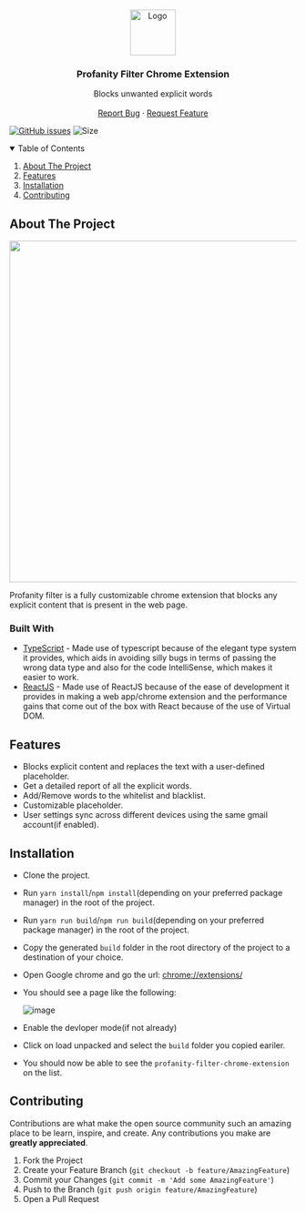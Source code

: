 <!-- # profanity-filter-chrome-extension -->

<!-- [![Linked![logo]()
In][linkedin-shield]][linkedin-url] -->

<!-- PROJECT LOGO -->
<br />
<p align="center">
  <a href="https://github.com/aniketbiswas21/profanity-filter-chrome-extension">
    <img src="https://user-images.githubusercontent.com/51146347/147242707-bb433bf3-3a06-48b4-9e2d-ff580acc2d3a.png" alt="Logo" width="80" height="80">
  </a>

  <h3 align="center">Profanity Filter Chrome Extension</h3>

  <p align="center">
    Blocks unwanted explicit words
    <br />
<!--     <a href="https://github.com/othneildrew/Best-README-Template"><strong>Explore the docs »</strong></a> -->
    <br />
<!--     <br /> -->
<!--     <a href="https://github.com/othneildrew/Best-README-Template">View Demo</a> -->
<!--     · -->
    <a href="https://github.com/aniketbiswas21/profanity-filter-chrome-extension/issues">Report Bug</a>
    ·
    <a href="https://github.com/aniketbiswas21/profanity-filter-chrome-extension/issues">Request Feature</a>
  </p>
</p>

[![GitHub issues](https://img.shields.io/github/issues/aniketbiswas21/profanity-filter-chrome-extension?logo=github)](https://github.com/aniketbiswas21/profanity-filter-chrome-extension/issues)
![Size](https://github-size-badge.herokuapp.com/aniketbiswas21/profanity-filter-chrome-extension.svg)



<!-- TABLE OF CONTENTS -->
<details open="open">
  <summary>Table of Contents</summary>
  <ol>
    <li>
      <a href="#about-the-project">About The Project</a>
    </li>
    <li>
      <a href="#features">Features</a>
      </li>
    <li>
      <a href="#installation">Installation</a>
<!--       <ul>
        <li><a href="#prerequisites">Prerequisites</a></li>
        <li><a href="#installation">Installation</a></li>
      </ul> -->
    </li>
<!--     <li><a href="#documentation">Documentation</a></li> -->
<!--     <li><a href="#roadmap">Roadmap</a></li> -->
    <li><a href="#contributing">Contributing</a></li>
<!--     <li><a href="#contributors">Contributors</a></li>     -->
<!--     <li><a href="#license">License</a></li> -->
<!--     <li><a href="#contact">Contact</a></li> -->
<!--     <li><a href="#acknowledgements">Acknowledgements</a></li> -->
  </ol>
</details>

<!-- ABOUT THE PROJECT -->

## About The Project

<img src="https://user-images.githubusercontent.com/51146347/147318735-1d5bef42-938b-445b-a6e2-1b1aab3c6ee6.png" height="600px" />

Profanity filter is a fully customizable chrome extension that blocks any explicit content that is present in the web page. 

### Built With

- [TypeScript](https://www.typescriptlang.org/) - Made use of typescript because of the elegant type system it provides, which aids in avoiding silly bugs in terms of passing the wrong data type and also for the code IntelliSense, which makes it easier to work.
- [ReactJS](https://reactjs.org/) - Made use of ReactJS because of the ease of development it provides in making a web app/chrome extension and the performance gains that come out of the box with React because of the use of Virtual DOM. 

<!-- FEATURES -->

## Features

- Blocks explicit content and replaces the text with a user-defined placeholder.
- Get a detailed report of all the explicit words.
- Add/Remove words to the whitelist and blacklist.
- Customizable placeholder.
- User settings sync across different devices using the same gmail account(if enabled).

<!-- GETTING STARTED -->

## Installation

- Clone the project.
- Run `yarn install`/`npm install`(depending on your preferred package manager) in the root of the project.
- Run `yarn run build`/`npm run build`(depending on your preferred package manager) in the root of the project.
- Copy the generated `build` folder in the root directory of the project to a destination of your choice.
- Open Google chrome and go the url: [chrome://extensions/](chrome://extensions/)
- You should see a page like the following:

  ![image](https://user-images.githubusercontent.com/51146347/147246130-4a0ca4c1-5bd1-4bac-a50e-9aa9d931d9b6.png)
- Enable the devloper mode(if not already)
- Click on load unpacked and select the `build` folder you copied eariler.
- You should now be able to see the `profanity-filter-chrome-extension` on the list.


<!-- CONTRIBUTING -->

## Contributing

Contributions are what make the open source community such an amazing place to be learn, inspire, and create. Any contributions you make are **greatly appreciated**.

1. Fork the Project
2. Create your Feature Branch (`git checkout -b feature/AmazingFeature`)
3. Commit your Changes (`git commit -m 'Add some AmazingFeature'`)
4. Push to the Branch (`git push origin feature/AmazingFeature`)
5. Open a Pull Request


<!-- [linkedin-url]: https://linkedin.com/in/othneildrew -->


